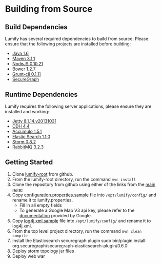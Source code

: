 # Building from Source

## Build Dependencies

Lumify has several required dependencies to build from source. Please ensure that the following projects are installed before building:
* [Java 1.6](http://www.oracle.com/technetwork/java/javasebusiness/downloads/java-archive-downloads-javase6-419409.html)
* [Maven 3.1.1](http://maven.apache.org/download.cgi)
* [NodeJS 0.10.21](http://blog.nodejs.org/2013/10/18/node-v0-10-21-stable/)
* [Bower 1.2.7](https://npmjs.org/package/bower)
* [Grunt-cli 0.1.11](https://npmjs.org/package/grunt-cli)
* [SecureGraph](http://securegraph.org/)


## Runtime Dependencies

Lumify requires the following server applications, please ensure they are installed and working:
* [Jetty 8.1.14.v20131031](http://download.eclipse.org/jetty/stable-8/dist/)
* [CDH 4.4](http://www.cloudera.com/content/support/en/downloads/download-components/download-products.html)
* [Accumulo 1.5.1](http://accumulo.apache.org/downloads/)
* [Elastic Search 1.1.0](http://www.elasticsearch.org/downloads/1-1-0/)
* [Storm 0.8.2](http://storm.incubator.apache.org/downloads.html)
* [RabbitMQ 3.2.3](http://www.rabbitmq.com/download.html)

## Getting Started

1. Clone [lumify-root](https://github.com/altamiracorp/lumify-root) from github.
1. From the lumify-root directory, run the command ```mvn install```
1. Clone the repository from github using either of the links from the [main page](../../..)
1. Copy [configuration.properties.sample](./lumify.properties) file into ```/opt/lumify/config/``` and rename it to lumify.properties.
   * Fill in all empty fields
   * To generate a Google Map V3 api key, please refer to the [documentation](https://developers.google.com/maps/documentation/javascript/tutorial#api_key) provided by Google.
1. Copy [log4j.xml.sample](./log4j.xml) file into ```/opt/lumify/config/``` and rename it to log4j.xml.
1. From the top level project directory, run the command ```mvn clean compile```
1. Install the Elasticsearch securegraph plugin
        sudo bin/plugin install org.securegraph/securegraph-elasticsearch-plugin/0.6.0
1. Deploy storm topology jar files
1. Deploy web war
